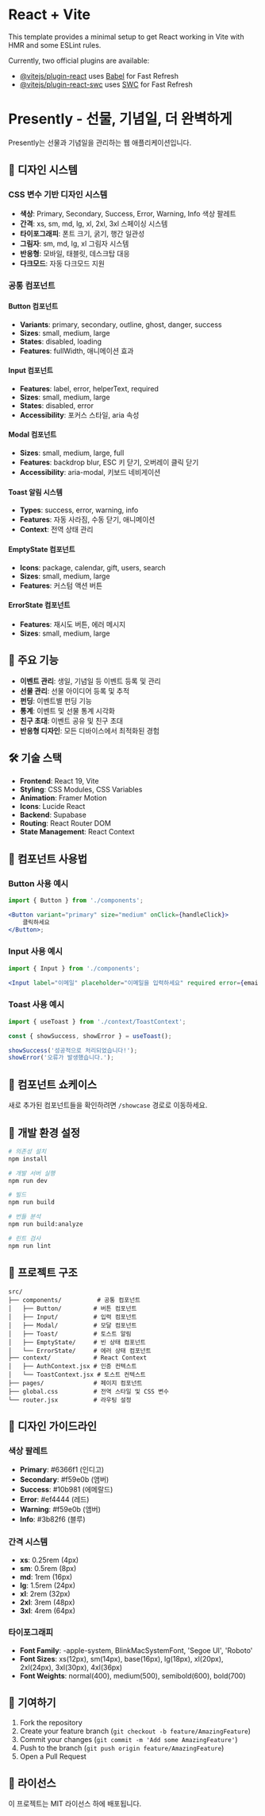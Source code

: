 # React + Vite

This template provides a minimal setup to get React working in Vite with HMR and some ESLint rules.

Currently, two official plugins are available:

-   [@vitejs/plugin-react](https://github.com/vitejs/vite-plugin-react/blob/main/packages/plugin-react/README.md) uses [Babel](https://babeljs.io/) for Fast Refresh
-   [@vitejs/plugin-react-swc](https://github.com/vitejs/vite-plugin-react-swc) uses [SWC](https://swc.rs/) for Fast Refresh

# Presently - 선물, 기념일, 더 완벽하게

Presently는 선물과 기념일을 관리하는 웹 애플리케이션입니다.

## 🎨 디자인 시스템

### CSS 변수 기반 디자인 시스템

-   **색상**: Primary, Secondary, Success, Error, Warning, Info 색상 팔레트
-   **간격**: xs, sm, md, lg, xl, 2xl, 3xl 스페이싱 시스템
-   **타이포그래피**: 폰트 크기, 굵기, 행간 일관성
-   **그림자**: sm, md, lg, xl 그림자 시스템
-   **반응형**: 모바일, 태블릿, 데스크탑 대응
-   **다크모드**: 자동 다크모드 지원

### 공통 컴포넌트

#### Button 컴포넌트

-   **Variants**: primary, secondary, outline, ghost, danger, success
-   **Sizes**: small, medium, large
-   **States**: disabled, loading
-   **Features**: fullWidth, 애니메이션 효과

#### Input 컴포넌트

-   **Features**: label, error, helperText, required
-   **Sizes**: small, medium, large
-   **States**: disabled, error
-   **Accessibility**: 포커스 스타일, aria 속성

#### Modal 컴포넌트

-   **Sizes**: small, medium, large, full
-   **Features**: backdrop blur, ESC 키 닫기, 오버레이 클릭 닫기
-   **Accessibility**: aria-modal, 키보드 네비게이션

#### Toast 알림 시스템

-   **Types**: success, error, warning, info
-   **Features**: 자동 사라짐, 수동 닫기, 애니메이션
-   **Context**: 전역 상태 관리

#### EmptyState 컴포넌트

-   **Icons**: package, calendar, gift, users, search
-   **Sizes**: small, medium, large
-   **Features**: 커스텀 액션 버튼

#### ErrorState 컴포넌트

-   **Features**: 재시도 버튼, 에러 메시지
-   **Sizes**: small, medium, large

## 🚀 주요 기능

-   **이벤트 관리**: 생일, 기념일 등 이벤트 등록 및 관리
-   **선물 관리**: 선물 아이디어 등록 및 추적
-   **펀딩**: 이벤트별 펀딩 기능
-   **통계**: 이벤트 및 선물 통계 시각화
-   **친구 초대**: 이벤트 공유 및 친구 초대
-   **반응형 디자인**: 모든 디바이스에서 최적화된 경험

## 🛠 기술 스택

-   **Frontend**: React 19, Vite
-   **Styling**: CSS Modules, CSS Variables
-   **Animation**: Framer Motion
-   **Icons**: Lucide React
-   **Backend**: Supabase
-   **Routing**: React Router DOM
-   **State Management**: React Context

## 📱 컴포넌트 사용법

### Button 사용 예시

```jsx
import { Button } from './components';

<Button variant="primary" size="medium" onClick={handleClick}>
    클릭하세요
</Button>;
```

### Input 사용 예시

```jsx
import { Input } from './components';

<Input label="이메일" placeholder="이메일을 입력하세요" required error={emailError} />;
```

### Toast 사용 예시

```jsx
import { useToast } from './context/ToastContext';

const { showSuccess, showError } = useToast();

showSuccess('성공적으로 처리되었습니다!');
showError('오류가 발생했습니다.');
```

## 🎯 컴포넌트 쇼케이스

새로 추가된 컴포넌트들을 확인하려면 `/showcase` 경로로 이동하세요.

## 🔧 개발 환경 설정

```bash
# 의존성 설치
npm install

# 개발 서버 실행
npm run dev

# 빌드
npm run build

# 번들 분석
npm run build:analyze

# 린트 검사
npm run lint
```

## 📁 프로젝트 구조

```
src/
├── components/          # 공통 컴포넌트
│   ├── Button/         # 버튼 컴포넌트
│   ├── Input/          # 입력 컴포넌트
│   ├── Modal/          # 모달 컴포넌트
│   ├── Toast/          # 토스트 알림
│   ├── EmptyState/     # 빈 상태 컴포넌트
│   └── ErrorState/     # 에러 상태 컴포넌트
├── context/            # React Context
│   ├── AuthContext.jsx # 인증 컨텍스트
│   └── ToastContext.jsx # 토스트 컨텍스트
├── pages/              # 페이지 컴포넌트
├── global.css          # 전역 스타일 및 CSS 변수
└── router.jsx          # 라우팅 설정
```

## 🎨 디자인 가이드라인

### 색상 팔레트

-   **Primary**: #6366f1 (인디고)
-   **Secondary**: #f59e0b (앰버)
-   **Success**: #10b981 (에메랄드)
-   **Error**: #ef4444 (레드)
-   **Warning**: #f59e0b (앰버)
-   **Info**: #3b82f6 (블루)

### 간격 시스템

-   **xs**: 0.25rem (4px)
-   **sm**: 0.5rem (8px)
-   **md**: 1rem (16px)
-   **lg**: 1.5rem (24px)
-   **xl**: 2rem (32px)
-   **2xl**: 3rem (48px)
-   **3xl**: 4rem (64px)

### 타이포그래피

-   **Font Family**: -apple-system, BlinkMacSystemFont, 'Segoe UI', 'Roboto'
-   **Font Sizes**: xs(12px), sm(14px), base(16px), lg(18px), xl(20px), 2xl(24px), 3xl(30px), 4xl(36px)
-   **Font Weights**: normal(400), medium(500), semibold(600), bold(700)

## 🤝 기여하기

1. Fork the repository
2. Create your feature branch (`git checkout -b feature/AmazingFeature`)
3. Commit your changes (`git commit -m 'Add some AmazingFeature'`)
4. Push to the branch (`git push origin feature/AmazingFeature`)
5. Open a Pull Request

## 📄 라이선스

이 프로젝트는 MIT 라이선스 하에 배포됩니다.
